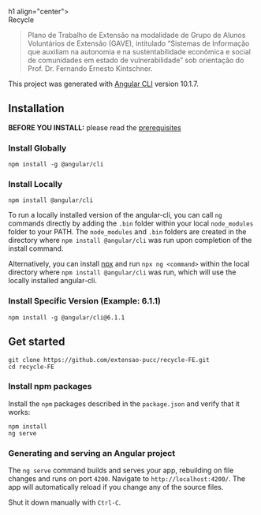 h1 align="center">
<br> Recycle <br>
</h1>


> Plano de Trabalho de Extensão na modalidade de Grupo de Alunos Voluntários de Extensão (GAVE), intitulado “Sistemas de Informação que auxiliam na autonomia e na sustentabilidade econômica e social de comunidades em estado de vulnerabilidade” sob orientação do Prof. Dr. Fernando Ernesto Kintschner.

This project was generated with [Angular CLI](https://github.com/angular/angular-cli) version 10.1.7.

## Installation
**BEFORE YOU INSTALL:**  please read the  [prerequisites](https://github.com/angular/angular-cli/blob/master/packages/angular/cli/README.md#prerequisites)

### [](https://github.com/angular/angular-cli/blob/master/packages/angular/cli/README.md#install-globally)Install Globally
```shell
npm install -g @angular/cli
```

### [](https://github.com/angular/angular-cli/blob/master/packages/angular/cli/README.md#install-locally)Install Locally
```shell
npm install @angular/cli
```

To run a locally installed version of the angular-cli, you can call  `ng`  commands directly by adding the  `.bin`  folder within your local  `node_modules`  folder to your PATH. The  `node_modules`  and  `.bin`  folders are created in the directory where  `npm install @angular/cli`  was run upon completion of the install command.

Alternatively, you can install  [npx](https://www.npmjs.com/package/npx)  and run  `npx ng <command>`  within the local directory where  `npm install @angular/cli`  was run, which will use the locally installed angular-cli.

### [](https://github.com/angular/angular-cli/blob/master/packages/angular/cli/README.md#install-specific-version-example-611)Install Specific Version (Example: 6.1.1)
```shell
npm install -g @angular/cli@6.1.1
```


## Get started
```shell
git clone https://github.com/extensao-pucc/recycle-FE.git
cd recycle-FE
```
### Install npm packages

Install the `npm` packages described in the `package.json` and verify that it works:
```shell
npm install
ng serve
```

### Generating and serving an Angular project
The `ng serve` command builds and serves your app, rebuilding on file changes and runs on port `4200`.
Navigate to `http://localhost:4200/`. The app will automatically reload if you change any of the source files.

Shut it down manually with `Ctrl-C`.
